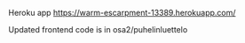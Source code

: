 Heroku app https://warm-escarpment-13389.herokuapp.com/

Updated frontend code is in osa2/puhelinluettelo
